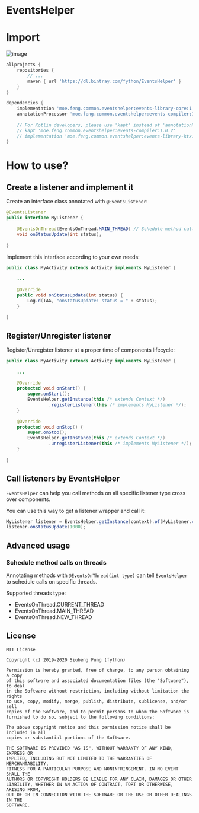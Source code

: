 EventsHelper
====

# Import

![image](https://api.bintray.com/packages/fython/EventsHelper/events-library-core/images/download.svg)

```groovy
allprojects {
    repositories {
        // ...
        maven { url 'https://dl.bintray.com/fython/EventsHelper' }
    }
}

dependencies {
    implementation 'moe.feng.common.eventshelper:events-library-core:1.0.2'
    annotationProcessor 'moe.feng.common.eventshelper:events-compiler:1.0.2'
    
    // For Kotlin developers, please use 'kapt' instead of 'annotationProcessor'
    // kapt 'moe.feng.common.eventshelper:events-compiler:1.0.2'
    // implementation 'moe.feng.common.eventshelper:events-library-ktx:1.0.2'
}
```

# How to use?

## Create a listener and implement it

Create an interface class annotated with `@EventsListener`:

```java
@EventsListener
public interface MyListener {
    
    @EventsOnThread(EventsOnThread.MAIN_THREAD) // Schedule method calls on main thread
    void onStatusUpdate(int status);
    
}
```

Implement this interface according to your own needs:

```java
public class MyActivity extends Activity implements MyListener {
    
    ...
    
    @Override
    public void onStatusUpdate(int status) {
        Log.d(TAG, "onStatusUpdate: status = " + status);
    }
    
}
```

## Register/Unregister listener

Register/Unregister listener at a proper time of components lifecycle:

```java
public class MyActivity extends Activity implements MyListener {
    
    ...
    
    @Override
    protected void onStart() {
        super.onStart();
        EventsHelper.getInstance(this /* extends Context */)
                .registerListener(this /* implements MyListener */);
    }
    
    @Override
    protected void onStop() {
        super.onStop();
        EventsHelper.getInstance(this /* extends Context */)
                .unregisterListener(this /* implements MyListener */);
    }
    
}
```

## Call listeners by EventsHelper

`EventsHelper` can help you call methods on all specific listener type cross over components.

You can use this way to get a listener wrapper and call it:

```java
MyListener listener = EventsHelper.getInstance(context).of(MyListener.class);
listener.onStatusUpdate(1000);
```

## Advanced usage

### Schedule method calls on threads

Annotating methods with `@EventsOnThread(int type)` can tell `EventsHelper` to schedule calls 
on specific threads.

Supported threads type:

- EventsOnThread.CURRENT_THREAD
- EventsOnThread.MAIN_THREAD
- EventsOnThread.NEW_THREAD

## License

```
MIT License

Copyright (c) 2019-2020 Siubeng Fung (fython)

Permission is hereby granted, free of charge, to any person obtaining a copy
of this software and associated documentation files (the "Software"), to deal
in the Software without restriction, including without limitation the rights
to use, copy, modify, merge, publish, distribute, sublicense, and/or sell
copies of the Software, and to permit persons to whom the Software is
furnished to do so, subject to the following conditions:

The above copyright notice and this permission notice shall be included in all
copies or substantial portions of the Software.

THE SOFTWARE IS PROVIDED "AS IS", WITHOUT WARRANTY OF ANY KIND, EXPRESS OR
IMPLIED, INCLUDING BUT NOT LIMITED TO THE WARRANTIES OF MERCHANTABILITY,
FITNESS FOR A PARTICULAR PURPOSE AND NONINFRINGEMENT. IN NO EVENT SHALL THE
AUTHORS OR COPYRIGHT HOLDERS BE LIABLE FOR ANY CLAIM, DAMAGES OR OTHER
LIABILITY, WHETHER IN AN ACTION OF CONTRACT, TORT OR OTHERWISE, ARISING FROM,
OUT OF OR IN CONNECTION WITH THE SOFTWARE OR THE USE OR OTHER DEALINGS IN THE
SOFTWARE.
```
